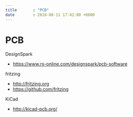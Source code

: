 ```yaml
---
title       : "PCB"
date        : 2018-08-11 17:42:00 +0800
---
```

# PCB

DesignSpark
- <https://www.rs-online.com/designspark/pcb-software>

fritzing
- <http://fritzing.org>
- <https://github.com/fritzing>

KiCad
- <http://kicad-pcb.org/>


